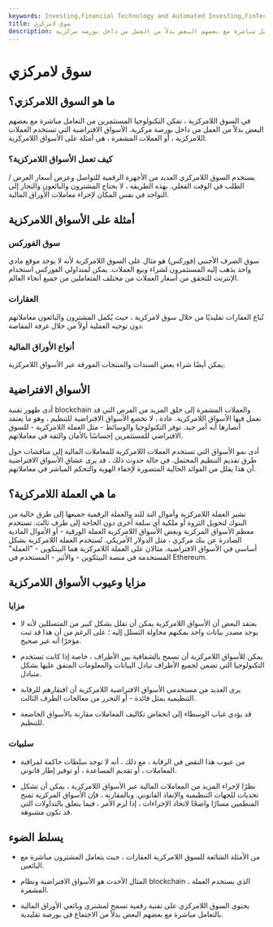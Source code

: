 ```yaml
---
keywords: Investing,Financial Technology and Automated Investing,FinTech
title: سوق لامركزي
description: في السوق اللامركزية ، تمكن التكنولوجيا المستثمرين من التعامل مباشرة مع بعضهم البعض بدلاً من العمل من داخل بورصة مركزية.
---
```


# سوق لامركزي
## ما هو السوق اللامركزي؟

في السوق اللامركزية ، تمكن التكنولوجيا المستثمرين من التعامل مباشرة مع بعضهم البعض بدلاً من العمل من داخل بورصة مركزية. الأسواق الافتراضية التي تستخدم العملات اللامركزية ، أو العملات المشفرة ، هي أمثلة على الأسواق اللامركزية.

### كيف تعمل الأسواق اللامركزية؟

يستخدم السوق اللامركزي العديد من الأجهزة الرقمية للتواصل وعرض أسعار العرض / الطلب في الوقت الفعلي. بهذه الطريقة ، لا يحتاج المشترون والبائعون والتجار إلى التواجد في نفس المكان لإجراء معاملات الأوراق المالية.

## أمثلة على الأسواق اللامركزية

### سوق الفوركس

سوق الصرف الأجنبي (فوركس) هو مثال على السوق اللامركزية لأنه لا يوجد موقع مادي واحد يذهب إليه المستثمرون لشراء وبيع العملات. يمكن لمتداولي الفوركس استخدام الإنترنت للتحقق من أسعار العملات من مختلف المتعاملين من جميع أنحاء العالم.

### العقارات

تُباع العقارات تقليديًا من خلال سوق لامركزية ، حيث يُكمل المشترون والبائعون معاملاتهم دون توجيه العملية أولاً من خلال غرفة المقاصة.

### أنواع الأوراق المالية

يمكن أيضًا شراء بعض السندات والمنتجات المورقة عبر الأسواق اللامركزية.

## الأسواق الافتراضية

أدى ظهور تقنية blockchain والعملات المشفرة إلى خلق المزيد من الفرص التي قد تعمل فيها الأسواق اللامركزية. عادة ، لا تخضع الأسواق الافتراضية للتنظيم ، وهو ما يعتقد أنصارها أنه أمر جيد. توفر التكنولوجيا والوسائط - مثل العملة اللامركزية - للسوق الافتراضي للمستثمرين إحساسًا بالأمان والثقة في معاملاتهم.

أدى نمو الأسواق التي تستخدم العملات اللامركزية للمعاملات المالية إلى مناقشات حول طرق تقديم التنظيم المحتمل. في حالة حدوث ذلك ، قد يرى عشاق الأسواق الافتراضية أن هذا يقلل من الفوائد الحالية المتصورة لإخفاء الهوية والتحكم المباشر في معاملاتهم.

## ما هي العملة اللامركزية؟

تشير العملة اللامركزية وأموال الند للند والعملة الرقمية جميعها إلى طرق خالية من البنوك لتحويل الثروة أو ملكية أي سلعة أخرى دون الحاجة إلى طرف ثالث. تستخدم معظم الأسواق المركزية وبعض الأسواق اللامركزية العملة الورقية - أو الأموال المادية الصادرة عن بنك مركزي ، مثل الدولار الأمريكي. تُستخدم العملة اللامركزية بشكل أساسي في الأسواق الافتراضية. مثالان على العملة اللامركزية هما البيتكوين - "العملة" المستخدمة في منصة البيتكوين - والأثير - المستخدم في Ethereum.

## مزايا وعيوب الأسواق اللامركزية

### مزايا

- يعتقد البعض أن الأسواق اللامركزية يمكن أن تقلل بشكل كبير من المتسللين لأنه لا يوجد مصدر بيانات واحد يمكنهم محاولة التسلل إليه ؛ على الرغم من أن هذا قد ثبت مؤخرًا أنه غير صحيح.

- يمكن للأسواق اللامركزية أن تسمح بالشفافية بين الأطراف ، خاصة إذا كانت تستخدم التكنولوجيا التي تضمن لجميع الأطراف تبادل البيانات والمعلومات المتفق عليها بشكل متبادل.

- يرى العديد من مستخدمي الأسواق الافتراضية اللامركزية أن افتقارهم للرقابة التنظيمية يمثل فائدة - أو التحرر من معالجات الطرف الثالث.

- قد يؤدي غياب الوسطاء إلى انخفاض تكاليف المعاملات مقارنة بالأسواق الخاضعة للتنظيم.

### سلبيات

- من عيوب هذا النقص في الرقابة ، مع ذلك ، أنه لا توجد سلطات حاكمة لمراقبة المعاملات ، أو تقديم المساعدة ، أو توفير إطار قانوني.

- نظرًا لإجراء المزيد من المعاملات المالية عبر الأسواق اللامركزية ، يمكن أن تشكل تحديات للجهات التنظيمية والإنفاذ القانوني. وبالمقارنة ، فإن الأسواق المركزية تمنح المنظمين مسارًا واضحًا لاتخاذ الإجراءات ، إذا لزم الأمر ، فيما يتعلق بالتداولات التي قد تكون مشبوهة.

## يسلط الضوء

- من الأمثلة الشائعة للسوق اللامركزية العقارات ، حيث يتعامل المشترون مباشرة مع البائعين.

- المثال الأحدث هو الأسواق الافتراضية ونظام blockchain ، الذي يستخدم العملة المشفرة.

- يحتوي السوق اللامركزي على تقنية رقمية تسمح لمشتري وبائعي الأوراق المالية بالتعامل مباشرة مع بعضهم البعض بدلاً من الاجتماع في بورصة تقليدية.

